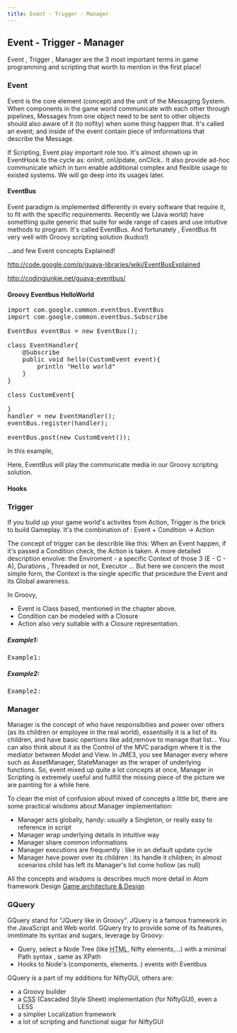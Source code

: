 ```yaml
---
title: Event - Trigger - Manager
---
```

<h2 class="sectionedit1" id="event_-_trigger_-_manager">Event - Trigger - Manager</h2>
<div class="level2">

<p>
Event , Trigger , Manager are the 3 most important terms in game programming and scripting that worth to mention in the first place!
</p>

</div>
<!-- EDIT1 SECTION "Event - Trigger - Manager" [1-169] -->
<h3 class="sectionedit2" id="event">Event</h3>
<div class="level3">

<p>
Event is the core element (concept) and the unit of the Messaging System. When components in the game world communicate with each other through pipelines, Messages from one object need to be sent to other objects should also aware of it (to nofity) when some thing happen that. It's called an event; and inside of the event contain piece of imformations that describe the Message.
</p>

<p>
If Scripting, Event play important role too. It's almost shown up in EventHook to the cycle as: onInit, onUpdate, onClick.. It also provide ad-hoc communicate which in turn enable additional complex and flexible usage to existed systems. We will go deep into its usages later.
</p>

</div>

<h4 id="eventbus">EventBus</h4>
<div class="level4">

<p>
Event paradigm is implemented differently in every software that require it, to fit with the specific requirements. Recently we (Java world) have something quite generic that suite for wide range of cases and use intuitive methods to program. It's called EventBus. And fortunately , EventBus fit very well with Groovy scripting solution (kudos!)
</p>

<p>
…and few Event concepts Explained!
</p>

<p>
<a href="http://code.google.com/p/guava-libraries/wiki/EventBusExplained" class="urlextern" title="http://code.google.com/p/guava-libraries/wiki/EventBusExplained" rel="nofollow">http://code.google.com/p/guava-libraries/wiki/EventBusExplained</a>
</p>

<p>
<a href="http://codingjunkie.net/guava-eventbus/" class="urlextern" title="http://codingjunkie.net/guava-eventbus/" rel="nofollow">http://codingjunkie.net/guava-eventbus/</a>
</p>

</div>

<h4 id="groovy_eventbus_helloworld">Groovy Eventbus HelloWorld</h4>
<div class="level4">
<pre class="code java"><span class="kw1">import</span> <span class="co2">com.google.common.eventbus.EventBus</span>
<span class="kw1">import</span> <span class="co2">com.google.common.eventbus.Subscribe</span>
 
EventBus eventBus <span class="sy0">=</span> <span class="kw1">new</span> EventBus<span class="br0">(</span><span class="br0">)</span><span class="sy0">;</span>
 
<span class="kw1">class</span> EventHandler<span class="br0">{</span>
    @Subscribe
    <span class="kw1">public</span> <span class="kw4">void</span> hello<span class="br0">(</span>CustomEvent event<span class="br0">)</span><span class="br0">{</span>
        println <span class="st0">"Hello world"</span>
    <span class="br0">}</span>
<span class="br0">}</span>
 
<span class="kw1">class</span> CustomEvent<span class="br0">{</span>
 
<span class="br0">}</span>
handler <span class="sy0">=</span> <span class="kw1">new</span> EventHandler<span class="br0">(</span><span class="br0">)</span><span class="sy0">;</span>
eventBus.<span class="me1">register</span><span class="br0">(</span>handler<span class="br0">)</span><span class="sy0">;</span>
 
eventBus.<span class="me1">post</span><span class="br0">(</span><span class="kw1">new</span> CustomEvent<span class="br0">(</span><span class="br0">)</span><span class="br0">)</span><span class="sy0">;</span></pre>

<p>
In this example,
</p>

<p>
Here, EventBus will play the communicate media in our Groovy scripting solution.
</p>

</div>

<h4 id="hooks">Hooks</h4>
<div class="level4">

</div>
<!-- EDIT2 SECTION "Event" [170-1876] -->
<h3 class="sectionedit3" id="trigger">Trigger</h3>
<div class="level3">

<p>
If you build up your game world's activites from Action, Trigger is the brick to build Gameplay. It's the combination of : Event + Condition → Action 
</p>

<p>
The concept of trigger can be describle like this: When an Event happen, if it's passed a Condition check, the Action is taken. A more detailed description envolve: the Enviroment - a specific Context of those 3 (E - C - A), Durations , Threaded or not, Executor … But here we concern the most simple form, the Context is the single specific that procedure the Event and its Global awareness.
</p>

<p>
In Groovy,
</p>
<ul>
<li class="level1"><div class="li"> Event is Class based, mentioned in the chapter above.</div>
</li>
<li class="level1"><div class="li"> Condition can be modeled with a Closure </div>
</li>
<li class="level1"><div class="li"> Action also very suitable with a Closure representation.</div>
</li>
</ul>

</div>

<h5 id="example1">Example1:</h5>
<div class="level5">
<pre class="code java">Example1<span class="sy0">:</span></pre>

</div>

<h5 id="example2">Example2:</h5>
<div class="level5">
<pre class="code java">Example2<span class="sy0">:</span></pre>

</div>
<!-- EDIT3 SECTION "Trigger" [1877-2707] -->
<h3 class="sectionedit4" id="manager">Manager</h3>
<div class="level3">

<p>
Manager is the concept of who have responsibities and power over others (as its children or employee in the real world), essentially it is a list of its children, and have basic opertions like add,remove to manage that list… You can also think about it as the Control of the MVC paradigm where it is the mediator between Model and View. In JME3, you see Manager every where such as AssetManager, StateManager as the wraper of underlying functions. So, event mixed up quite a lot concepts at once, Manager in Scripting is extremely useful and fullfill the missing piece of the picture we are painting for a while here.
</p>

<p>
To clean the mist of confusion about mixed of concepts a little bit, there are some practical wisdoms about Manager implementation:
</p>
<ul>
<li class="level1"><div class="li"> Manager acts globally, handy: usually a Singleton, or really easy to reference in script</div>
</li>
<li class="level2"><div class="li"> Manager wrap underlying details in intuitive way</div>
</li>
<li class="level2"><div class="li"> Manager share common informations</div>
</li>
<li class="level2"><div class="li"> Manager executions are frequently : like in an default update cycle</div>
</li>
<li class="level2"><div class="li"> Manager have power over its children : its handle it children; in almost scenarios child has left its Manager's list come hollow (as null)</div>
</li>
</ul>

<p>
All the concepts and wisdoms is describes much more detail in Atom framework Design <a href="/jme3/advanced/atom_framework/design.html" class="wikilink1" title="jme3:advanced:atom_framework:design"> Game architecture &amp; Design</a>
</p>

</div>
<!-- EDIT4 SECTION "Manager" [2708-4039] -->
<h3 class="sectionedit5" id="gquery">GQuery</h3>
<div class="level3">

<p>
GQuery stand for “JQuery like in Groovy”. JQuery is a famous framework in the JavaScript and Web world. GQuery try to provide some of its features, immtimate its syntax and sugars, leverage by Groovy:
</p>
<ul>
<li class="level1"><div class="li"> Query, select a Node Tree (like <abbr title="HyperText Markup Language">HTML</abbr>, Nifty elements,…) with a minimal Path syntax , same as XPath</div>
</li>
<li class="level1"><div class="li"> Hooks to Node's (components, elements..) events with Eventbus</div>
</li>
</ul>

<p>
GQuery is a part of my additions for NiftyGUI, others are:
</p>
<ul>
<li class="level1"><div class="li"> a Groovy builder</div>
</li>
<li class="level1"><div class="li"> a <abbr title="Cascading Style Sheets">CSS</abbr> (Cascaded Style Sheet) implementation (for NiftyGUI), even a LESS</div>
</li>
<li class="level1"><div class="li"> a simplier Localization framework</div>
</li>
<li class="level1"><div class="li"> a lot of scripting and functional sugar for NiftyGUI</div>
</li>
</ul>

</div>
<!-- EDIT5 SECTION "GQuery" [4040-] -->
